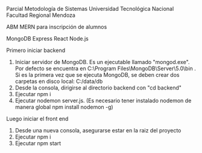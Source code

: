 Parcial Metodología de Sistemas
Universidad Tecnológica Nacional
Facultad Regional Mendoza

ABM MERN para inscripción de alumnos

MongoDB
Express
React
Node.js

Primero iniciar backend
1. Iniciar servidor de MongoDB. Es un ejecutable llamado "mongod.exe". Por defecto se encuentra en C:\Program Files\MongoDB\Server\5.0\bin . Si es la primera vez que se ejecuta MongoDB, se deben crear dos carpetas en disco local: C:/data/db 
2. Desde la consola, dirigirse al directorio backend con "cd backend"
3. Ejecutar npm i
4. Ejecutar nodemon server.js. (Es necesario tener instalado nodemon de manera global npm install nodemon -g)

Luego iniciar el front end
1. Desde una nueva consola, asegurarse estar en la raiz del proyecto
2. Ejecutar npm i
3. Ejecutar npm start
